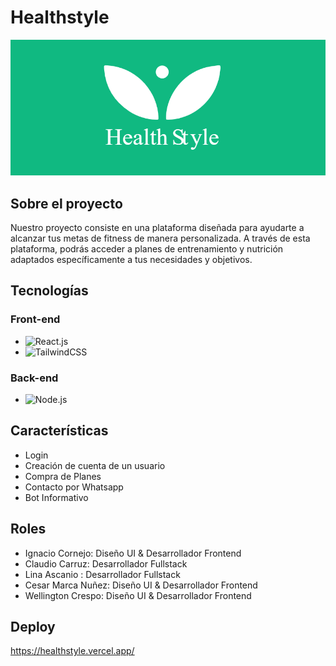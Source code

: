 # Healthstyle
![imagen del Proyecto](/public/readmeImg.PNG)
## Sobre el proyecto

Nuestro proyecto consiste en una plataforma diseñada para ayudarte a alcanzar tus metas de fitness de manera personalizada. A través de esta plataforma, podrás acceder a planes de entrenamiento y nutrición adaptados específicamente a tus necesidades y objetivos.

## Tecnologías

### Front-end

- ![React.js][react.js]
- ![TailwindCSS][TailwindCSS]

### Back-end

- ![Node.js][Node.js]

## Características

- Login
- Creación de cuenta de un usuario
- Compra de Planes
- Contacto por Whatsapp
- Bot Informativo

## Roles
- Ignacio Cornejo: Diseño UI & Desarrollador Frontend
- Claudio Carruz: Desarrollador Fullstack
- Lina Ascanio : Desarrollador Fullstack
- Cesar Marca Nuñez: Diseño UI & Desarrollador Frontend
- Wellington Crespo: Diseño UI & Desarrollador Frontend

## Deploy
https://healthstyle.vercel.app/

[react.js]: https://img.shields.io/badge/react.js-61DAFB?style=for-the-badge&logo=react&logoColor=white
[TailwindCSS]: https://img.shields.io/badge/tailwindcss-06B6D4?style=for-the-badge&logo=tailwindcss&logoColor=white
[Node.js]: https://img.shields.io/badge/Node.js-43853D?style=for-the-badge&logo=node.js&logoColor=white
